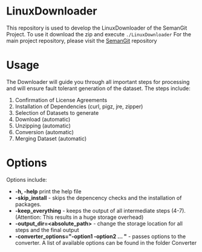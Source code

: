 
# LinuxDownloader
This repository is used to develop the LinuxDownloader of the SemanGit Project. To use it download the zip and execute ```./LinuxDownloader```
For the main project repository, please visit the [SemanGit](https://github.com/SemanGit/SemanGit) repository

# Usage
The Downloader will guide you through all important steps for processing and will ensure fault tolerant generation of the dataset.
The steps include:

1. Confirmation of License Agreements
2. Installation of Dependencies (curl, pigz, jre, zipper)
3. Selection of Datasets to generate
4. Download (automatic)
5. Unzipping (automatic)
6. Conversion (automatic)
7. Merging Dataset (automatic)


# Options
Options include:
- **-h, -help** print the help file
- **-skip_install** - skips the depencency checks and the installation of packages. 
- **-keep_everything** - keeps the output of all intermediate steps (4-7). (Attention: This results in a huge storage overhead)
- **-output_dir=<absolute_path>** - change the storage location for all steps and the final output
- **-converter_options=&quot;-option1 -option2 ... &quot;** - passes options to the converter. A list of available options can be found in the folder Converter
